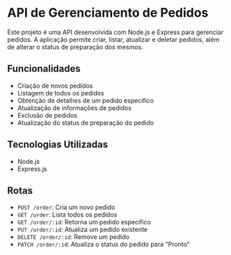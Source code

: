 # API de Gerenciamento de Pedidos

Este projeto é uma API desenvolvida com Node.js e Express para gerenciar pedidos. A aplicação permite criar, listar, atualizar e deletar pedidos, além de alterar o status de preparação dos mesmos.

## Funcionalidades

- Criação de novos pedidos
- Listagem de todos os pedidos
- Obtenção de detalhes de um pedido específico
- Atualização de informações de pedidos
- Exclusão de pedidos
- Atualização do status de preparação do pedido

## Tecnologias Utilizadas

- Node.js
- Express.js

## Rotas

- `POST /order`: Cria um novo pedido
- `GET /order`: Lista todos os pedidos
- `GET /order/:id`: Retorna um pedido específico
- `PUT /order/:id`: Atualiza um pedido existente
- `DELETE /order/:id`: Remove um pedido
- `PATCH /order/:id`: Atualiza o status do pedido para "Pronto"
